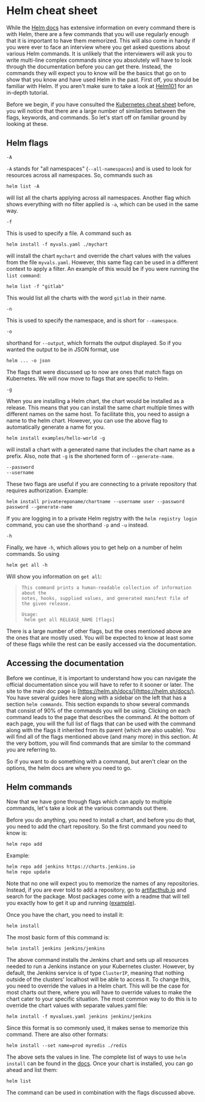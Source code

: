 # Helm cheat sheet

While the [Helm docs](https://helm.sh/docs/helm/) has extensive information on every command there is with Helm, there are a few commands that you will use regularly enough that it is important to have them memorized. This will also come in handy if you were ever to face an interview where you get asked questions about various Helm commands. It is unlikely that the interviewers will ask you to write multi-line complex commands since you absolutely will have to look through the documentation before you can get there. Instead, the commands they will expect you to know will be the basics that go on to show that you know and have used Helm in the past. First off, you should be familiar with Helm. If you aren't make sure to take a look at [Helm101](../Helm101/what-is-helm.md) for an in-depth tutorial.

Before we begin, if you have consulted the [Kubernetes cheat sheet](./Kubernetes%20Cheat%20Sheet.md) before, you will notice that there are a large number of similarities between the flags, keywords, and commands. So let's start off on familiar ground by looking at these.

## Helm flags

```
-A
```

`-A` stands for "all namespaces" (`--all-namespaces`) and is used to look for resources across all namespaces. So, commands such as

```
helm list -A
```

will list all the charts applying across all namespaces. Another flag which shows everything with no filter applied is `-a`, which can be used in the same way.

```
-f
```

This is used to specify a file. A command such as

```
helm install -f myvals.yaml ./mychart
```

will install the chart `mychart` and override the chart values with the values from the file `myvals.yaml`. However, this same flag can be used in a different context to apply a filter. An example of this would be if you were running the `list command`:

```
helm list -f "gitlab"
```

This would list all the charts with the word `gitlab` in their name.

```
-n
```

This is used to specify the namespace, and is short for `--namespace`.


```
-o
```

shorthand for `--output`, which formats the output displayed. So if you wanted the output to be in JSON format, use

```
helm ... -o json
```

The flags that were discussed up to now are ones that match flags on Kubernetes. We will now move to flags that are specific to Helm.

```
-g
```

When you are installing a Helm chart, the chart would be installed as a release. This means that you can install the same chart multiple times with different names on the same host. To facilitate this, you need to assign a name to the helm chart. However, you can use the above flag to automatically generate a name for you.

```
helm install examples/hello-world -g
```

will install a chart with a generated name that includes the chart name as a prefix. Also, note that `-g` is the shortened form of `--generate-name`.

```
--password
--username
```

These two flags are useful if you are connecting to a private repository that requires authorization. Example:

```
helm install privatereponame/chartname --username user --password password --generate-name
```

If you are logging in to a private Helm registry with the `helm registry login` command, you can use the shorthand `-p` and `-u` instead.

```
-h
```

Finally, we have `-h`, which allows you to get help on a number of helm commands. So using

```
helm get all -h
```

Will show you information on `get all`:

> ```
> This command prints a human-readable collection of information about the
> notes, hooks, supplied values, and generated manifest file of the given release.
>
>Usage:
>  helm get all RELEASE_NAME [flags]
>```

There is a large number of other flags, but the ones mentioned above are the ones that are mostly used. You will be expected to know at least some of these flags while the rest can be easily accessed via the documentation.

## Accessing the documentation

Before we continue, it is important to understand how you can navigate the official documentation since you will have to refer to it sooner or later. The site to the main doc page is [https://helm.sh/docs/](https://helm.sh/docs/). You have several guides here along with a sidebar on the left that has a section `helm commands`. This section expands to show several commands that consist of 90% of the commands you will be using. Clicking on each command leads to the page that describes the command. At the bottom of each page, you will the full list of flags that can be used with the command along with the flags it inherited from its parent (which are also usable). You will find all of the flags mentioned above (and many more) in this section. At the very bottom, you will find commands that are similar to the command you are referring to.

So if you want to do something with a command, but aren't clear on the options, the helm docs are where you need to go.

## Helm commands

Now that we have gone through flags which can apply to multiple commands, let's take a look at the various commands out there.

Before you do anything, you need to install a chart, and before you do that, you need to add the chart repository. So the first command you need to know is:

```
helm repo add
```

Example:

```
helm repo add jenkins https://charts.jenkins.io
helm repo update
```

Note that no one will expect you to memorize the names of any repositories. Instead, if you are ever told to add a repository, go to [artifacthub.io](https://artifacthub.io) and search for the package. Most packages come with a readme that will tell you exactly how to get it up and running ([example](https://artifacthub.io/packages/helm/jenkinsci/jenkins)).

Once you have the chart, you need to install it:

```
helm install
```

The most basic form of this command is:

```
helm install jenkins jenkins/jenkins
```

The above command installs the Jenkins chart and sets up all resources needed to run a Jenkins instance on your Kubernetes cluster. However, by default, the Jenkins service is of type `ClusterIP`, meaning that nothing outside of the clusters' localhost will be able to access it. To change this, you need to override the values in a Helm chart. This will be the case for most charts out there, where you will have to override values to make the chart cater to your specific situation. The most common way to do this is to override the chart values with separate values.yaml file:

```
helm install -f myvalues.yaml jenkins jenkins/jenkins
```

Since this format is so commonly used, it makes sense to memorize this command. There are also other formats:

```
helm install --set name=prod myredis ./redis
```

The above sets the values in line. The complete list of ways to use `helm install` can be found in the [docs](https://helm.sh/docs/helm/helm_install/). Once your chart is installed, you can go ahead and list them:

```
helm list
```

The command can be used in combination with the flags discussed above.